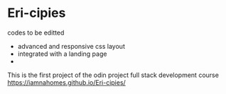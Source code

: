# Eri-cipies
codes to be editted 
  - advanced and responsive css layout
  - integrated with a landing page
  - 
This is the first project of the odin project full stack development course
https://iamnahomes.github.io/Eri-cipies/
